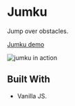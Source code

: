 # Jumku

Jump over obstacles.

[Jumku demo](https://danpora.github.io/train-sessions/jumku)

![jumku in action](https://danpora.github.io/train-sessions/jumku/jumku.png)


## Built With

*  Vanilla JS.
